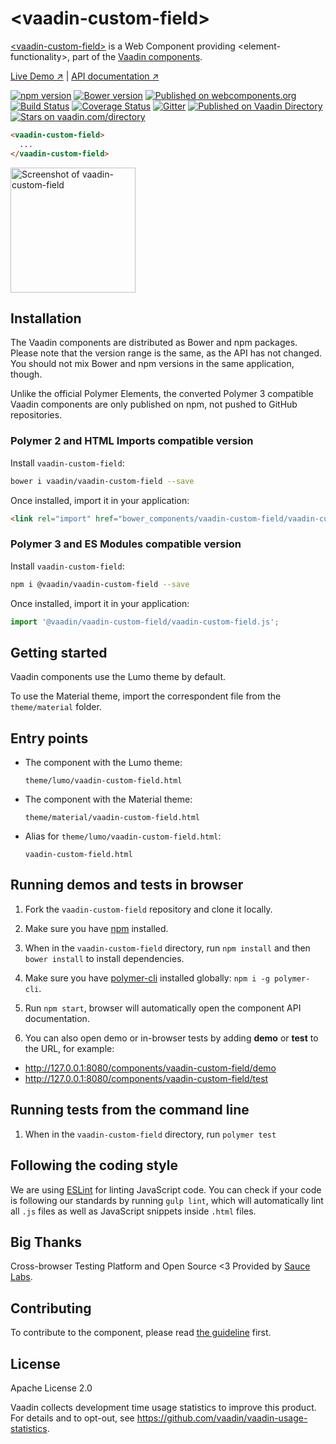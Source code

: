 # &lt;vaadin-custom-field&gt;

[&lt;vaadin-custom-field&gt;](https://vaadin.com/components/vaadin-custom-field) is a Web Component providing &lt;element-functionality&gt;, part of the [Vaadin components](https://vaadin.com/components).

[Live Demo ↗](https://vaadin.com/components/vaadin-custom-field/html-examples)
|
[API documentation ↗](https://vaadin.com/components/vaadin-custom-field/html-api)

[![npm version](https://badgen.net/npm/v/@vaadin/vaadin-custom-field)](https://www.npmjs.com/package/@vaadin/vaadin-custom-field)
[![Bower version](https://badgen.net/github/release/vaadin/vaadin-custom-field)](https://github.com/vaadin/vaadin-custom-field/releases)
[![Published on webcomponents.org](https://img.shields.io/badge/webcomponents.org-published-blue.svg)](https://www.webcomponents.org/element/vaadin/vaadin-custom-field)
[![Build Status](https://travis-ci.org/vaadin/vaadin-custom-field.svg?branch=master)](https://travis-ci.org/vaadin/vaadin-custom-field)
[![Coverage Status](https://coveralls.io/repos/github/vaadin/vaadin-custom-field/badge.svg?branch=master)](https://coveralls.io/github/vaadin/vaadin-custom-field?branch=master)
[![Gitter](https://badges.gitter.im/Join%20Chat.svg)](https://gitter.im/vaadin/web-components?utm_source=badge&utm_medium=badge&utm_campaign=pr-badge)
[![Published on Vaadin Directory](https://img.shields.io/badge/Vaadin%20Directory-published-00b4f0.svg)](https://vaadin.com/directory/component/vaadinvaadin-custom-field)
[![Stars on vaadin.com/directory](https://img.shields.io/vaadin-directory/star/vaadin-custom-field-directory-urlidentifier.svg)](https://vaadin.com/directory/component/vaadinvaadin-custom-field)
<!--
```
<custom-element-demo>
  <template>
    <script src="../webcomponentsjs/webcomponents-lite.js"></script>
    <link rel="import" href="vaadin-custom-field.html">
    <next-code-block></next-code-block>
  </template>
</custom-element-demo>
```
-->
```html
<vaadin-custom-field>
  ...
</vaadin-custom-field>
```

[<img src="https://raw.githubusercontent.com/vaadin/vaadin-custom-field/master/screenshot.png" width="200" alt="Screenshot of vaadin-custom-field">](https://vaadin.com/components/vaadin-custom-field)


## Installation

The Vaadin components are distributed as Bower and npm packages.
Please note that the version range is the same, as the API has not changed.
You should not mix Bower and npm versions in the same application, though.

Unlike the official Polymer Elements, the converted Polymer 3 compatible Vaadin components
are only published on npm, not pushed to GitHub repositories.

### Polymer 2 and HTML Imports compatible version

Install `vaadin-custom-field`:

```sh
bower i vaadin/vaadin-custom-field --save
```

Once installed, import it in your application:

```html
<link rel="import" href="bower_components/vaadin-custom-field/vaadin-custom-field.html">
```
### Polymer 3 and ES Modules compatible version


Install `vaadin-custom-field`:

```sh
npm i @vaadin/vaadin-custom-field --save
```

Once installed, import it in your application:

```js
import '@vaadin/vaadin-custom-field/vaadin-custom-field.js';
```

## Getting started

Vaadin components use the Lumo theme by default.

To use the Material theme, import the correspondent file from the `theme/material` folder.

## Entry points

- The component with the Lumo theme:

  `theme/lumo/vaadin-custom-field.html`

- The component with the Material theme:

  `theme/material/vaadin-custom-field.html`

- Alias for `theme/lumo/vaadin-custom-field.html`:

  `vaadin-custom-field.html`


## Running demos and tests in browser

1. Fork the `vaadin-custom-field` repository and clone it locally.

1. Make sure you have [npm](https://www.npmjs.com/) installed.

1. When in the `vaadin-custom-field` directory, run `npm install` and then `bower install` to install dependencies.

1. Make sure you have [polymer-cli](https://www.npmjs.com/package/polymer-cli) installed globally: `npm i -g polymer-cli`.

1. Run `npm start`, browser will automatically open the component API documentation.

1. You can also open demo or in-browser tests by adding **demo** or **test** to the URL, for example:

  - http://127.0.0.1:8080/components/vaadin-custom-field/demo
  - http://127.0.0.1:8080/components/vaadin-custom-field/test


## Running tests from the command line

1. When in the `vaadin-custom-field` directory, run `polymer test`


## Following the coding style

We are using [ESLint](http://eslint.org/) for linting JavaScript code. You can check if your code is following our standards by running `gulp lint`, which will automatically lint all `.js` files as well as JavaScript snippets inside `.html` files.


## Big Thanks

Cross-browser Testing Platform and Open Source <3 Provided by [Sauce Labs](https://saucelabs.com).


## Contributing

  To contribute to the component, please read [the guideline](https://github.com/vaadin/vaadin-core/blob/master/CONTRIBUTING.md) first.


## License

Apache License 2.0

Vaadin collects development time usage statistics to improve this product. For details and to opt-out, see https://github.com/vaadin/vaadin-usage-statistics.
